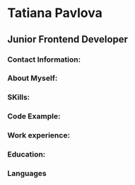 # Tatiana Pavlova
## Junior Frontend Developer
### Contact Information:
### About Myself: 
### SKills:
### Code Example:
### Work experience:
### Education:
### Languages
